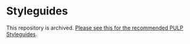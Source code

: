 # Styleguides

This repository is archived. [Please see this for the recommended PULP Styleguides](https://github.com/lowRISC/style-guides/).
